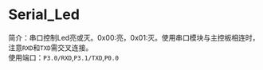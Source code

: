# Serial_Led
简介：串口控制Led亮或灭。0x00:亮，0x01:灭。使用串口模块与主控板相连时，注意`RXD`和`TXD`需交叉连接。<br>
使用端口：`P3.0/RXD`,`P3.1/TXD`,`P0.0`